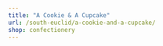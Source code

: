 ```yaml
---
title: "A Cookie & A Cupcake"
url: /south-euclid/a-cookie-and-a-cupcake/
shop: confectionery
---
```


